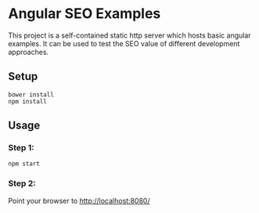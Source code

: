 # Angular SEO Examples

This project is a self-contained static http server which hosts basic angular examples. It can be used to test the SEO value of different development approaches.

## Setup

    bower install
    npm install

## Usage

### Step 1:

    npm start

### Step 2:

Point your browser to [http://localhost:8080/](http://localhost:8080/)
